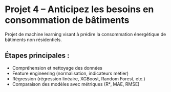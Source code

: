 # Projet 4 – Anticipez les besoins en consommation de bâtiments

Projet de machine learning visant à prédire la consommation énergétique de bâtiments non résidentiels.

## Étapes principales :
- Compréhension et nettoyage des données
- Feature engineering (normalisation, indicateurs métier)
- Régression (régression linéaire, XGBoost, Random Forest, etc.)
- Comparaison des modèles avec métriques (R², MAE, RMSE)
